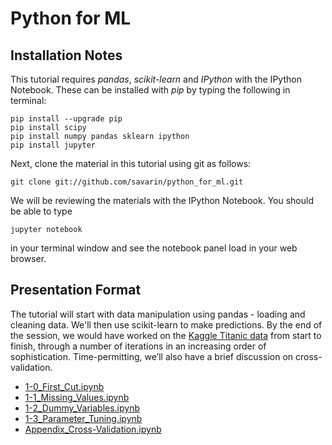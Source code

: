 # Python for ML

## Installation Notes
This tutorial requires *pandas*, *scikit-learn* and *IPython* with the IPython
Notebook. These can be installed with *pip* by typing the following in terminal:

    pip install --upgrade pip
    pip install scipy
    pip install numpy pandas sklearn ipython
    pip install jupyter

Next, clone the material in this tutorial using git as follows:

    git clone git://github.com/savarin/python_for_ml.git

We will be reviewing the materials with the IPython Notebook. You should be able
to type

    jupyter notebook

in your terminal window and see the notebook panel load in your web browser.


## Presentation Format

The tutorial will start with data manipulation using pandas - loading and 
cleaning data. We'll then use scikit-learn to make predictions. By the end of 
the session, we would have worked on the 
[Kaggle Titanic data](https://www.kaggle.com/c/titanic)
from start to finish, through a number of iterations in an increasing order of
sophistication. Time-permitting, we’ll also have a brief discussion on 
cross-validation.
- [1-0_First_Cut.ipynb](http://nbviewer.ipython.org/github/savarin/python_for_ml/blob/master/1-0_First_Cut.ipynb)
- [1-1_Missing_Values.ipynb](http://nbviewer.ipython.org/github/savarin/python_for_ml/blob/master/1-1_Missing_Values.ipynb)
- [1-2_Dummy_Variables.ipynb](http://nbviewer.ipython.org/github/savarin/python_for_ml/blob/master/1-2_Dummy_Variables.ipynb)
- [1-3_Parameter_Tuning.ipynb](http://nbviewer.ipython.org/github/savarin/python_for_ml/blob/master/1-3_Parameter_Tuning.ipynb)
- [Appendix_Cross-Validation.ipynb](http://nbviewer.ipython.org/github/savarin/python_for_ml/blob/master/Appendix_Cross-Validation.ipynb)
